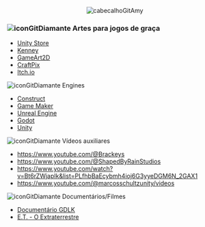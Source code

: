 
<div align="center">
  
![cabecalhoGitAmy](https://github.com/user-attachments/assets/cf34030a-ae34-4e61-8f98-bb3dc318320a)

</div>

### ![iconGitDiamante](https://github.com/user-attachments/assets/0600bada-db2a-4577-8310-1a1ff3424ffb) Artes para jogos de graça

  - [Unity Store](https://assetstore.unity.com/)
  - [Kenney](https://kenney.nl/assets)
  - [GameArt2D](https://www.gameart2d.com/freebies.html)
  - [CraftPix](https://craftpix.net)
  - [Itch.io](https://itch.io/game-assets/free)

![iconGitDiamante](https://github.com/user-attachments/assets/0600bada-db2a-4577-8310-1a1ff3424ffb) Engines

  - [Construct](https://www.construct.net/en)
  - [Game Maker](https://gamemaker.io/pt-BR)
  - [Unreal Engine](https://www.unrealengine.com/pt-BR)
  - [Godot](https://godotengine.org/)
  - [Unity](https://unity.com/pt)

![iconGitDiamante](https://github.com/user-attachments/assets/0600bada-db2a-4577-8310-1a1ff3424ffb) Vídeos auxiliares
  - https://www.youtube.com/@Brackeys
  - https://www.youtube.com/@ShapedByRainStudios
  - https://www.youtube.com/watch?v=Bt6rZWjapIk&list=PLfhbBaEcybmh4ioj6G3yyeDGM6N_2GAX1
  - https://www.youtube.com/@marcosschultzunity/videos

![iconGitDiamante](https://github.com/user-attachments/assets/0600bada-db2a-4577-8310-1a1ff3424ffb) Documentários/Filmes

  - [Documentário GDLK](https://www.netflix.com/search?q=gdlk&jbv=81019087)
  - [E.T. - O Extraterrestre](https://www.primevideo.com/dp/amzn1.dv.gti.86ac0f2e-2364-8e52-c91c-ed6ae11922b3?autoplay=0&ref_=atv_cf_strg_wb)
    
